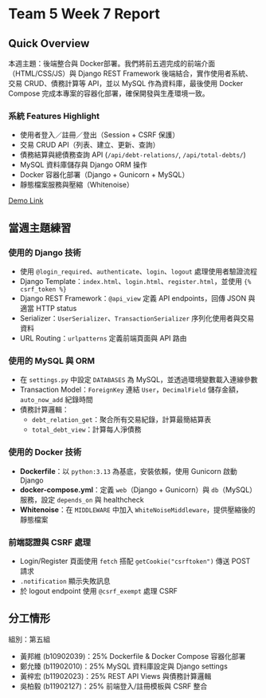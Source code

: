 # Team 5 Week 7 Report

## Quick Overview  
本週主題：後端整合與 Docker部署。我們將前五週完成的前端介面（HTML/CSS/JS）與 Django REST Framework 後端結合，實作使用者系統、交易 CRUD、債務計算等 API，並以 MySQL 作為資料庫，最後使用 Docker Compose 完成本專案的容器化部署，確保開發與生產環境一致。

### 系統 Features Highlight
* 使用者登入／註冊／登出（Session + CSRF 保護）
* 交易 CRUD API（列表、建立、更新、查詢）
* 債務結算與總債務查詢 API (`/api/debt-relations/`, `/api/total-debts/`)
* MySQL 資料庫儲存與 Django ORM 操作
* Docker 容器化部署（Django + Gunicorn + MySQL）
* 靜態檔案服務與壓縮（Whitenoise）

[Demo Link](https://hsinchu-huang-147.tplinkdns.com:12346)

## 當週主題練習

### 使用的 Django 技術
- 使用 `@login_required`、`authenticate`、`login`、`logout` 處理使用者驗證流程  
- Django Template：`index.html`、`login.html`、`register.html`，並使用 `{% csrf_token %}`  
- Django REST Framework：`@api_view` 定義 API endpoints，回傳 JSON 與適當 HTTP status  
- Serializer：`UserSerializer`、`TransactionSerializer` 序列化使用者與交易資料  
- URL Routing：`urlpatterns` 定義前端頁面與 API 路由  

### 使用的 MySQL 與 ORM
- 在 `settings.py` 中設定 `DATABASES` 為 MySQL，並透過環境變數載入連線參數  
- Transaction Model：`ForeignKey` 連結 `User`，`DecimalField` 儲存金額，`auto_now_add` 紀錄時間  
- 債務計算邏輯：  
  - `debt_relation_get`：聚合所有交易紀錄，計算最簡結算表  
  - `total_debt_view`：計算每人淨債務  

### 使用的 Docker 技術
- **Dockerfile**：以 `python:3.13` 為基底，安裝依賴，使用 Gunicorn 啟動 Django  
- **docker-compose.yml**：定義 `web`（Django + Gunicorn）與 `db`（MySQL）服務，設定 `depends_on` 與 healthcheck  
- **Whitenoise**：在 `MIDDLEWARE` 中加入 `WhiteNoiseMiddleware`，提供壓縮後的靜態檔案  

### 前端認證與 CSRF 處理
- Login/Register 頁面使用 `fetch` 搭配 `getCookie("csrftoken")` 傳送 POST 請求  
- `.notification` 顯示失敗訊息  
- 於 logout endpoint 使用 `@csrf_exempt` 處理 CSRF  

## 分工情形  
組別：第五組  
- 黃邦維 (b10902039)：25% Dockerfile & Docker Compose 容器化部署  
- 鄭允臻 (b11902010)：25% MySQL 資料庫設定與 Django settings  
- 黃梓宏 (b11902023)：25% REST API Views 與債務計算邏輯  
- 吳柏毅 (b11902127)：25% 前端登入/註冊模板與 CSRF 整合  
